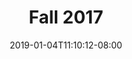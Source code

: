 ---
title: "Fall 2017"
date: 2019-01-04T11:10:12-08:00

column1: [Daniel Jilani, Nicolas Marselian, Caden Ziegler, Lilah Guerra, Tori Nardoni]

column2: [Isabella Herrick, Ricardo Estrada, Cooper D'Inca, Sebastian Baehr]

column3: [Melanie Elenes, Sophia Scipione, Dwight Diesmo, Sophie Taylor]


draft: false
---